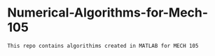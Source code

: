 # Numerical-Algorithms-for-Mech-105
    This repo contains algorithims created in MATLAB for MECH 105
